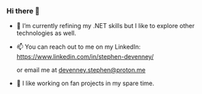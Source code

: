 ### Hi there 👋

- 🌱 I’m currently refining my .NET skills but I like to explore other technologies as well.
- 📫 You can reach out to me on my LinkedIn: https://www.linkedin.com/in/stephen-devenney/
  
  or email me at devenney.stephen@proton.me
- :crocodile: I like working on fan projects in my spare time.
